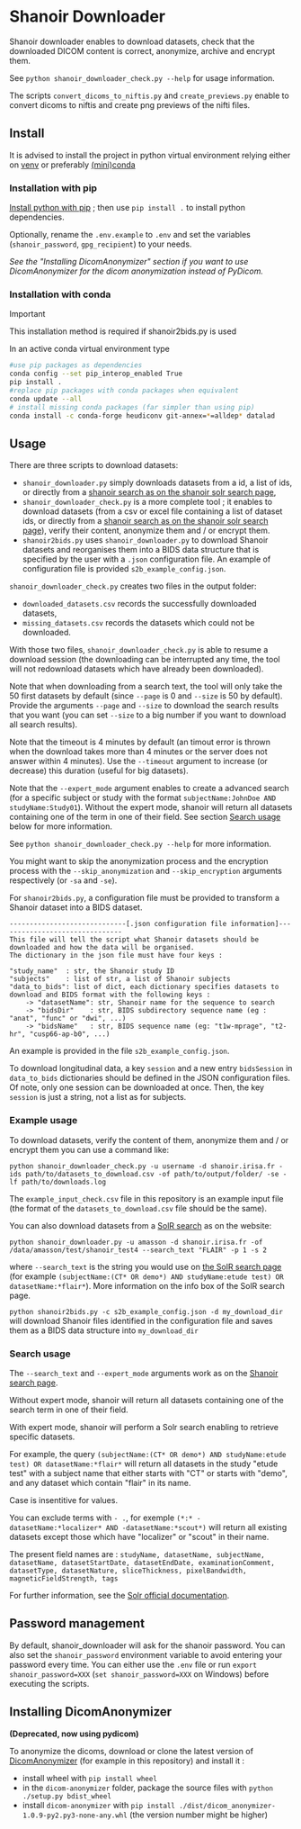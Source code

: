 # Shanoir Downloader

Shanoir downloader enables to download datasets, check that the downloaded DICOM content is correct, anonymize, archive and encrypt them.

See `python shanoir_downloader_check.py --help` for usage information.

The scripts `convert_dicoms_to_niftis.py` and `create_previews.py` enable to convert dicoms to niftis and create png previews of the nifti files.

## Install

It is advised to install the project in python virtual environment relying either on [venv](https://docs.python.org/3/tutorial/venv.html) or preferably  [(mini)conda](https://conda.io/projects/conda/en/latest/user-guide/tasks/manage-environments.html)
### Installation with pip 
[Install python with pip](https://www.python.org/downloads/) ; then use `pip install .` to install python dependencies.

Optionally, rename the `.env.example` to `.env` and set the variables (`shanoir_password`, `gpg_recipient`) to your needs.

*See the "Installing DicomAnonymizer" section if you want to use DicomAnonymizer for the dicom anonymization instead of PyDicom.*

### Installation with conda
> [!IMPORTANT]
> This installation method is required if shanoir2bids.py is used 

In an active conda virtual environment type 
```bash
#use pip packages as dependencies
conda config --set pip_interop_enabled True
pip install . 
#replace pip packages with conda packages when equivalent
conda update --all
# install missing conda packages (far simpler than using pip)
conda install -c conda-forge heudiconv git-annex=*=alldep* datalad
```
## Usage

There are three scripts to download datasets:
 - `shanoir_downloader.py` simply downloads datasets from a id, a list of ids, or directly from a [shanoir search as on the shanoir solr search page](https://shanoir.irisa.fr/shanoir-ng/solr-search),
 - `shanoir_downloader_check.py` is a more complete tool ; it enables to download datasets (from a csv or excel file containing a list of dataset ids, or directly from a [shanoir search as on the shanoir solr search page](https://shanoir.irisa.fr/shanoir-ng/solr-search)), verify their content, anonymize them and / or encrypt them.
 - `shanoir2bids.py` uses `shanoir_downloader.py` to download Shanoir datasets and reorganises them into a BIDS data structure that is specified by the user with a `.json` configuration file. An example of configuration file is provided `s2b_example_config.json`. 

`shanoir_downloader_check.py` creates two files in the output folder:
 - `downloaded_datasets.csv` records the successfully downloaded datasets,
 - `missing_datasets.csv` records the datasets which could not be downloaded.

With those two files, `shanoir_downloader_check.py` is able to resume a download session (the downloading can be interrupted any time, the tool will not redownload datasets which have already been downloaded).

Note that when downloading from a search text, the tool will only take the 50 first datasets by default (since `--page` is 0 and `--size` is 50 by default). Provide the arguments `--page` and `--size` to download the search results that you want (you can set `--size` to a big number if you want to download all search results).

Note that the timeout is 4 minutes by default (an timout error is thrown when the download takes more than 4 minutes or the server does not answer within 4 minutes). Use the `--timeout` argument to increase (or decrease) this duration (useful for big datasets).

Note that the `--expert_mode` argument enables to create a advanced search (for a specific subject or study with the format `subjectName:JohnDoe AND studyName:Study01`). Without the expert mode, shanoir will return all datasets containing one of the term in one of their field. See section [Search usage](#search-usage) below for more information.

See `python shanoir_downloader_check.py --help` for more information. 

You might want to skip the anonymization process and the encryption process with the `--skip_anonymization` and `--skip_encryption` arguments respectively (or `-sa` and `-se`).

For `shanoir2bids.py`, a configuration file must be provided to transform a Shanoir dataset into a BIDS dataset.
```
-----------------------------[.json configuration file information]-------------------------------
This file will tell the script what Shanoir datasets should be downloaded and how the data will be organised.
The dictionary in the json file must have four keys :

"study_name"  : str, the Shanoir study ID
"subjects"    : list of str, a list of Shanoir subjects
"data_to_bids": list of dict, each dictionary specifies datasets to download and BIDS format with the following keys :
    -> "datasetName": str, Shanoir name for the sequence to search
    -> "bidsDir"    : str, BIDS subdirectory sequence name (eg : "anat", "func" or "dwi", ...)
    -> "bidsName"   : str, BIDS sequence name (eg: "t1w-mprage", "t2-hr", "cusp66-ap-b0", ...)
```

An example is provided in the file `s2b_example_config.json`.

To download longitudinal data, a key `session` and a new entry `bidsSession` in `data_to_bids` dictionaries should be defined in the JSON configuration files. Of note, only one session can be downloaded at once. Then, the key `session` is just a string, not a list as for subjects.


### Example usage

To download datasets, verify the content of them, anonymize them and / or encrypt them you can use a command like:

`python shanoir_downloader_check.py -u username -d shanoir.irisa.fr -ids path/to/datasets_to_download.csv -of path/to/output/folder/ -se -lf path/to/downloads.log`

The `example_input_check.csv` file in this repository is an example input file (the format of the `datasets_to_download.csv` file should be the same).

You can also download datasets from a [SolR search](https://shanoir.irisa.fr/shanoir-ng/solr-search) as on the website:

`python shanoir_downloader.py -u amasson -d shanoir.irisa.fr -of /data/amasson/test/shanoir_test4 --search_text "FLAIR" -p 1 -s 2 `

where `--search_text` is the string you would use on [the SolR search page](https://shanoir.irisa.fr/shanoir-ng/solr-search) (for example `(subjectName:(CT* OR demo*) AND studyName:etude test) OR datasetName:*flair*`). More information on the info box of the SolR search page.

`python shanoir2bids.py -c s2b_example_config.json -d my_download_dir` will download Shanoir files identified in the configuration file and saves them as a BIDS data structure into `my_download_dir`

### Search usage

The `--search_text` and `--expert_mode` arguments work as on the [Shanoir search page](https://shanoir.irisa.fr/shanoir-ng/solr-search).

Without expert mode, shanoir will return all datasets containing one of the search term in one of their field.

With expert mode, shanoir will perform a Solr search enabling to retrieve specific datasets.

For example, the query `(subjectName:(CT* OR demo*) AND studyName:etude test) OR datasetName:*flair*` will return all datasets in the study "etude test" with a subject name that either starts with "CT" or starts with "demo", and any dataset which contain "flair" in its name.

Case is insentitive for values.

You can exclude terms with `- .`, for exemple `(*:* -datasetName:*localizer* AND -datasetName:*scout*)` will return all existing datasets except those which have "localizer" or "scout" in their name.

The present field names are : `studyName, datasetName, subjectName, datasetName, datasetStartDate, datasetEndDate, examinationComment, datasetType, datasetNature, sliceThickness, pixelBandwidth, magneticFieldStrength, tags`

For further information, see the [Solr official documentation](https://solr.apache.org/guide/6_6/the-standard-query-parser.html).

## Password management

By default, shanoir_downloader will ask for the shanoir password. You can also set the `shanoir_password` environment variable to avoid entering your password every time. 
You can either use the `.env` file or run `export shanoir_password=XXX` (`set shanoir_password=XXX` on Windows) before executing the scripts.

## Installing DicomAnonymizer

**(Deprecated, now using pydicom)**

To anonymize the dicoms, download or clone the latest version of [DicomAnonymizer](https://github.com/KitwareMedical/dicom-anonymizer/) (for example in this repository) and install it :
 - install wheel with `pip install wheel`
 - in the `dicom-anonymizer` folder, package the source files with `python ./setup.py bdist_wheel`
 - install `dicom-anonymizer` with `pip install ./dist/dicom_anonymizer-1.0.9-py2.py3-none-any.whl` (the version number might be higher)
